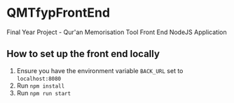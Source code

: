 # QMTfypFrontEnd
Final Year Project - Qur'an Memorisation Tool Front End NodeJS Application

How to set up the front end locally
---
1. Ensure you have the environment variable `BACK_URL` set to `localhost:8080`
2. Run `npm install`
3. Run `npm run start`
